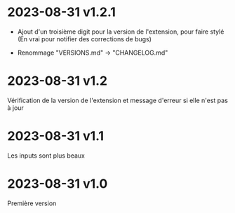 # 2023-08-31 v1.2.1

-   Ajout d'un troisième digit pour la version de l'extension, pour faire stylé (En vrai pour notifier des corrections de bugs)

-   Renommage "VERSIONS.md" -> "CHANGELOG.md"

# 2023-08-31 v1.2

Vérification de la version de l'extension et message d'erreur si elle n'est pas à jour

# 2023-08-31 v1.1

Les inputs sont plus beaux

# 2023-08-31 v1.0

Première version
